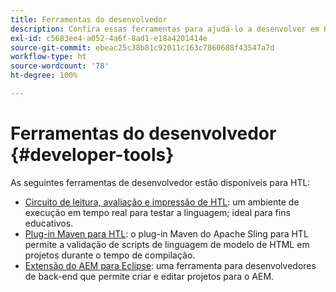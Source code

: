 ```yaml
---
title: Ferramentas do desenvolvedor
description: Confira essas ferramentas para ajudá-lo a desenvolver em HTL.
exl-id: c5683ee4-a052-4a6f-8ad1-e18a4201414e
source-git-commit: ebeac25c38b81c92011c163c7860688f43547a7d
workflow-type: ht
source-wordcount: '78'
ht-degree: 100%

---
```



# Ferramentas do desenvolvedor {#developer-tools}

As seguintes ferramentas de desenvolvedor estão disponíveis para HTL:

* [Circuito de leitura, avaliação e impressão de HTL](https://github.com/adobe/aem-htl-repl): um ambiente de execução em tempo real para testar a linguagem; ideal para fins educativos.
* [Plug-in Maven para HTL](https://sling.apache.org/components/htl-maven-plugin/): o plug-in Maven do Apache Sling para HTL permite a validação de scripts de linguagem de modelo de HTML em projetos durante o tempo de compilação.
* [Extensão do AEM para Eclipse](https://experienceleague.adobe.com/pt-br/docs/experience-manager-cloud-service/content/implementing/developer-tools/eclipse): uma ferramenta para desenvolvedores de back-end que permite criar e editar projetos para o AEM.
